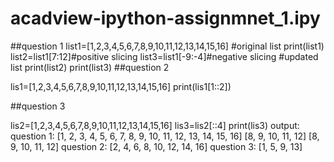 # acadview-ipython-assignmnet_1.ipy
##question 1
list1=[1,2,3,4,5,6,7,8,9,10,11,12,13,14,15,16]
#original list
print(list1)
list2=list1[7:12]#positive slicing
list3=list1[-9:-4]#negative slicing
#updated list
print(list2)
print(list3)
##question 2

lis1=[1,2,3,4,5,6,7,8,9,10,11,12,13,14,15,16]
print(lis1[1::2])

##question 3

lis2=[1,2,3,4,5,6,7,8,9,10,11,12,13,14,15,16]
lis3=lis2[::4]
print(lis3)
output:
question 1:
[1, 2, 3, 4, 5, 6, 7, 8, 9, 10, 11, 12, 13, 14, 15, 16]
[8, 9, 10, 11, 12]
[8, 9, 10, 11, 12]
question 2:
[2, 4, 6, 8, 10, 12, 14, 16]
question 3:
[1, 5, 9, 13]
